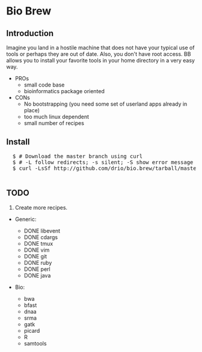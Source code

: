# Bio Brew

## Introduction

Imagine you land in a hostile machine that does not have your typical use of tools or perhaps
they are out of date. Also, you don't have root access. BB allows you to install your 
favorite tools in your home directory in a very easy way. 

* PROs
  + small code base
  + bioinformatics package oriented
* CONs
  + No bootstrapping (you need some set of userland apps already in place)
  + too much linux dependent
  + small number of recipes

## Install

  <pre>
  $ # Download the master branch using curl
  $ # -L follow redirects; -s silent; -S show error message if fails; -f fail silently on server errors
  $ curl -LsSf http://github.com/drio/bio.brew/tarball/master | tar xvz -C. --strip 1
  </pre>

## TODO 

1. Create more recipes.
  * Generic:
    + DONE libevent
    + DONE cdargs
    + DONE tmux
    + DONE vim
    + DONE git
    + DONE ruby  
    + DONE perl
    + DONE java

  * Bio:
    + bwa
    + bfast
    + dnaa
    + srma
    + gatk
    + picard
    + R
    + samtools
